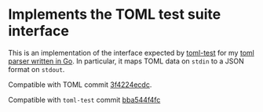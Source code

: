 # Implements the TOML test suite interface

This is an implementation of the interface expected by
[toml-test](https://github.com/BurntSushi/toml-test) for my
[toml parser written in Go](https://github.com/BurntSushi/toml).
In particular, it maps TOML data on `stdin` to a JSON format on `stdout`.

Compatible with TOML commit
[3f4224ecdc](https://github.com/mojombo/toml/commit/3f4224ecdc4a65fdd28b4fb70d46f4c0bd3700aa).

Compatible with `toml-test` commit
[bba544f4fc](https://github.com/BurntSushi/toml-test/commit/bba544f4fc9fcb9af2a1c7abf4bce17e4ea426a0)

